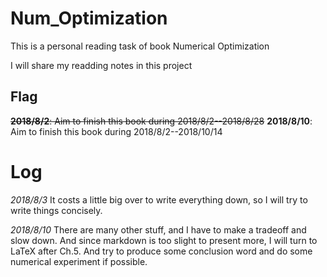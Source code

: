 # Num_Optimization

This is a personal reading task of book Numerical Optimization

I will share my readding notes in this project

## Flag
~~**2018/8/2**: Aim to finish this book during 2018/8/2--2018/8/28~~
**2018/8/10**: Aim to finish this book during 2018/8/2--2018/10/14

# Log

*2018/8/3* It costs a little big over to write everything down, so I will try to write things concisely.

*2018/8/10* There are many other stuff, and I have to make a tradeoff and slow down. And since markdown is too slight to present more, I will turn to LaTeX after Ch.5. And try to produce some conclusion word and do some numerical experiment if possible.

